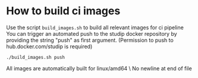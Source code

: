 # How to build ci images

Use the script `build_images.sh` to build all relevant images for ci pipeline
You can trigger an automated push to the studip docker repository by providing the string "push" as first argument. (Permission to push to hub.docker.com/studip is required)

`./build_images.sh push`

All images are automatically built for linux/amd64
\ No newline at end of file